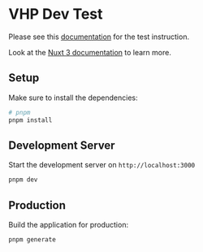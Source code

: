 # VHP Dev Test

Please see this [documentation](https://plausible-pincushion-5de.notion.site/VHP-Dev-Test-2629c175650b47b4acb6f57c44f77015) for the test instruction.

Look at the [Nuxt 3 documentation](https://nuxt.com/docs/getting-started/introduction) to learn more.

## Setup

Make sure to install the dependencies:

```bash
# pnpm
pnpm install
```

## Development Server

Start the development server on `http://localhost:3000`

```bash
pnpm dev
```

## Production

Build the application for production:

```bash
pnpm generate
```